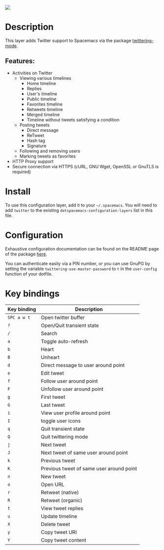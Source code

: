 ![](img/twitter.png)

Description
===========

This layer adds Twitter support to Spacemacs via the package
[twittering-mode](https://github.com/hayamiz/twittering-mode).

Features:
---------

-   Activities on Twitter
    -   Viewing various timelines
        -   Home timeline
        -   Replies
        -   User's timeline
        -   Public timeline
        -   Favorites timeline
        -   Retweets timeline
        -   Merged timeline
        -   Timeline without tweets satisfying a condition
    -   Posting tweets
        -   Direct message
        -   ReTweet
        -   Hash tag
        -   Signature
    -   Following and removing users
    -   Marking tweets as favorites
-   HTTP Proxy support
-   Secure connection via HTTPS (cURL, GNU Wget, OpenSSL or GnuTLS is
    required)

Install
=======

To use this configuration layer, add it to your `~/.spacemacs`. You will
need to add `twitter` to the existing
`dotspacemacs-configuration-layers` list in this file.

Configuration
=============

Exhaustive configuration documentation can be found on the README page
of the package [here](https://github.com/hayamiz/twittering-mode).

You can authenticate easily via a PIN number, or you can use GnuPG by
setting the variable `twittering-use-master-password` to `t` in the
`user-config` function of your dotfile.

Key bindings
============

| Key binding | Description                              |
|-------------|------------------------------------------|
| `SPC a w t` | Open twitter buffer                      |
| `?`         | Open/Quit transient state                |
| `/`         | Search                                   |
| `a`         | Toggle auto-refresh                      |
| `b`         | Heart                                    |
| `B`         | Unheart                                  |
| `d`         | Direct message to user around point      |
| `e`         | Edit tweet                               |
| `f`         | Follow user around point                 |
| `F`         | Unfollow user around point               |
| `g`         | First tweet                              |
| `G`         | Last tweet                               |
| `i`         | View user profile around point           |
| `I`         | toggle user icons                        |
| `q`         | Quit transient state                     |
| `Q`         | Quit twittering mode                     |
| `j`         | Next tweet                               |
| `J`         | Next tweet of same user around point     |
| `k`         | Previous tweet                           |
| `K`         | Previous tweet of same user around point |
| `n`         | New tweet                                |
| `o`         | Open URL                                 |
| `r`         | Retweet (native)                         |
| `R`         | Retweet (organic)                        |
| `t`         | View tweet replies                       |
| `u`         | Update timeline                          |
| `X`         | Delete tweet                             |
| `y`         | Copy tweet URI                           |
| `Y`         | Copy tweet content                       |
